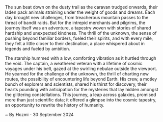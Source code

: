 
The sun beat down on the dusty trail as the caravan trudged onwards, their laden pack animals straining under the weight of goods and dreams. Each day brought new challenges, from treacherous mountain passes to the threat of bandit raids. But for the intrepid merchants and pilgrims, the journey itself was an adventure, a tapestry woven with stories of shared hardship and unexpected kindness.  The thrill of the unknown, the sense of pushing beyond familiar borders, fueled their spirits, and with every mile, they felt a little closer to their destination, a place whispered about in legends and fueled by ambition.

The starship hummed with a low, comforting vibration as it hurtled through the void.  The captain, a weathered veteran with a lifetime of cosmic voyages under his belt, gazed at the swirling nebulae outside the viewport.  He yearned for the challenge of the unknown, the thrill of charting new routes, the possibility of encountering life beyond Earth.  His crew, a motley bunch of explorers and scientists, shared his thirst for discovery, their hearts pounding with anticipation for the mysteries that lay hidden amongst the glittering constellations. This journey, a leap across galaxies, promised more than just scientific data; it offered a glimpse into the cosmic tapestry, an opportunity to rewrite the history of humanity. 

~ By Hozmi - 30 September 2024
